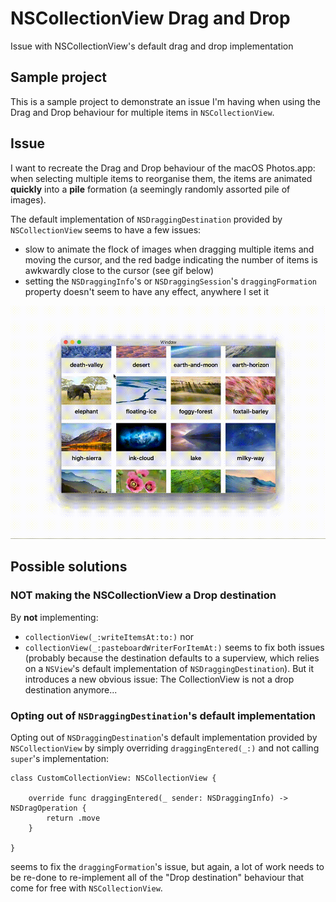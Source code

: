 # NSCollectionView Drag and Drop
Issue with NSCollectionView's default drag and drop implementation

## Sample project
This is a sample project to demonstrate an issue I'm having when using the Drag and Drop behaviour for multiple items in `NSCollectionView`.

## Issue
I want to recreate the Drag and Drop behaviour of the macOS Photos.app: when selecting multiple items to reorganise them, the items are animated **quickly** into a **pile** formation (a seemingly randomly assorted pile of images). 


The default implementation of `NSDraggingDestination` provided by `NSCollectionView` seems to have a few issues: 
- slow to animate the flock of images when dragging multiple items and moving the cursor, and the red badge indicating the number of items is awkwardly close to the cursor (see gif below)
- setting the `NSDraggingInfo`'s or `NSDraggingSession`'s `draggingFormation` property doesn't seem to have any effect, anywhere I set it

![NSCollectionView slow flock animation](nscollectionview-drag-animation.gif)

## Possible solutions

### **NOT** making the NSCollectionView a Drop destination

By **not** implementing: 
- `collectionView(_:writeItemsAt:to:)` nor 
- `collectionView(_:pasteboardWriterForItemAt:)` 
seems to fix both issues (probably because the destination defaults to a superview, which relies on a `NSView`'s default implementation of `NSDraggingDestination`). But it introduces a new obvious issue: The CollectionView is not a drop destination anymore...

### Opting out of `NSDraggingDestination`'s default implementation
Opting out of `NSDraggingDestination`'s default implementation provided by `NSCollectionView` by simply overriding `draggingEntered(_:)` and not calling `super`'s implementation:

```
class CustomCollectionView: NSCollectionView {

    override func draggingEntered(_ sender: NSDraggingInfo) -> NSDragOperation {
        return .move
    }

}

```
seems to fix the `draggingFormation`'s issue, but again, a lot of work needs to be re-done to re-implement all of the "Drop destination" behaviour that come for free with `NSCollectionView`.

